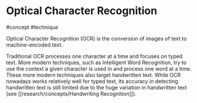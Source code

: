 # Optical Character Recognition
#concept #technique

Optical Character Recognition (OCR) is the conversion of images of text to machine-encoded text. 

Traditional OCR processes one character at a time and focuses on typed text. More modern techniques, such as Intelligent Word Recognition, try to use the context a given character is used in and process one word at a time. These more modern techniques also target handwritten text. While OCR nowadays works relatively well for typed text, its accuracy in detecting handwritten text is still limited due to the huge variation in handwritten text (see [[research/concepts/Handwriting Recognition]]).